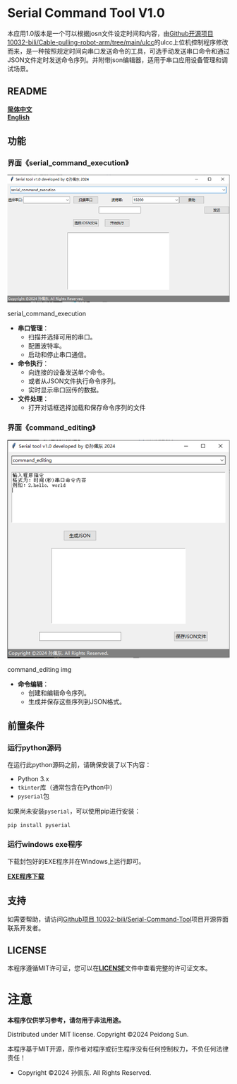 # Serial Command Tool V1.0

本应用1.0版本是一个可以根据josn文件设定时间和内容，由[Github开源项目 10032-bili/Cable-pulling-robot-arm/tree/main/ulcc](https://github.com/10032-bili/Cable-pulling-robot-arm/tree/main/ulcc)的ulcc上位机控制程序修改而来，是一种按照规定时间向串口发送命令的工具，可选手动发送串口命令和通过JSON文件定时发送命令序列。并附带json编辑器，适用于串口应用设备管理和调试场景。

## README
[**简体中文**](README.md)     
 [**English**](README_en.md)
## 功能
### 界面《serial_command_execution》
![serial_command_execution img](img/serial_command_execution.png)

serial_command_execution
- **串口管理**：
  - 扫描并选择可用的串口。
  - 配置波特率。
  - 启动和停止串口通信。
- **命令执行**：
  - 向连接的设备发送单个命令。
  - 或者从JSON文件执行命令序列。
  - 实时显示串口回传的数据。
- **文件处理**：
  - 打开对话框选择加载和保存命令序列的文件
### 界面《command_editing》
![command_editing img](img/command_editing.png)

command_editing img
- **命令编辑**：
  - 创建和编辑命令序列。
  - 生成并保存这些序列到JSON格式。

## 前置条件

### 运行python源码

在运行此python源码之前，请确保安装了以下内容：
- Python 3.x
- `tkinter`库（通常包含在Python中）
- `pyserial`包

如果尚未安装`pyserial`，可以使用pip进行安装：

```bash
pip install pyserial
```
### 运行windows exe程序
下载封包好的EXE程序并在Windows上运行即可。

[**EXE程序下载**](https://github.com/10032-bili/Serial-Command-Tool/Serial_Command_Tool.exe)

## 支持
  如需要帮助，请访问[Github项目 10032-bili/Serial-Command-Tool](https://github.com/10032-bili/Serial-Command-Tool)项目开源界面联系开发者。
## LICENSE
本程序遵循MIT许可证，您可以在[**LICENSE**](LICENSE)文件中查看完整的许可证文本。


# 注意
**本程序仅供学习参考，请勿用于非法用途。**

Distributed under MIT license. Copyright ©2024 Peidong Sun.

本程序基于MIT开源，原作者对程序或衍生程序没有任何控制权力，不负任何法律责任！
* Copyright ©2024 孙佩东. All Rights Reserved.
